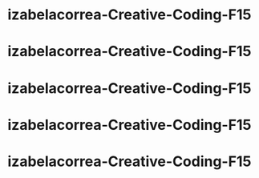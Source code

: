 # izabelacorrea-Creative-Coding-F15
# izabelacorrea-Creative-Coding-F15
# izabelacorrea-Creative-Coding-F15
# izabelacorrea-Creative-Coding-F15
# izabelacorrea-Creative-Coding-F15
